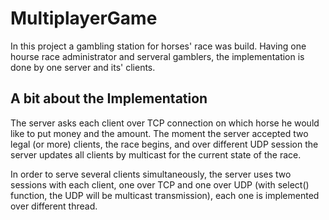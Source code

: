 # MultiplayerGame
In this project a gambling station for horses' race was build.
Having one hourse race administrator and serveral gamblers, the implementation is done by
one server and its' clients.

## A bit about the Implementation
The server asks each client over TCP connection on which horse he would like
to put money and the amount.
The moment the server accepted two legal (or more) clients, the race begins, and
over different UDP session the server updates all clients by multicast for the current
state of the race.

In order to serve several clients simultaneously, the server uses two sessions with
each client, one over TCP and one over UDP (with select() function, the UDP will be
multicast transmission), each one is implemented over different thread.
